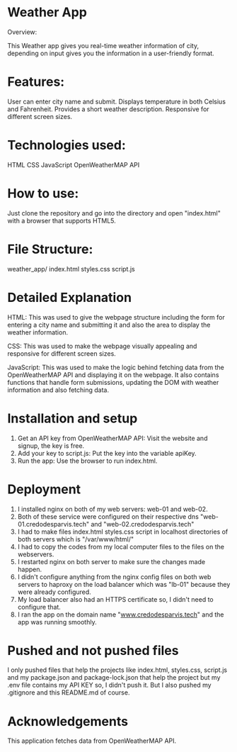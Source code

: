 # Weather App
Overview:

This Weather app gives you real-time weather information of city, depending on input
gives you the information in a user-friendly format.

# Features:

User can enter city name and submit.
Displays temperature in both Celsius and Fahrenheit.
Provides a short weather description.
Responsive for different screen sizes.

# Technologies used:

HTML
CSS
JavaScript
OpenWeatherMAP API

# How to use:

Just clone the repository and go into the directory and open "index.html" with a browser
that supports HTML5.

# File Structure:

weather_app/ index.html styles.css script.js

# Detailed Explanation

HTML: This was used to give the webpage structure including the form for entering a city name
and submitting it and also the area to display the weather information.

CSS: This was used to make the webpage visually appealing and responsive for different screen sizes.

JavaScript: This was used to make the logic behind fetching data from the OpenWeatherMAP API and 
displaying it on the webpage. It also contains functions that handle form submissions, updating the
DOM with weather information and also fetching data.

# Installation and setup

1. Get an API key from OpenWeatherMAP API: Visit the website and signup, the key is free.
2. Add your key to script.js: Put the key into the variable apiKey.
3. Run the app: Use the browser to run index.html.

# Deployment

1. I installed nginx on both of my web servers: web-01 and web-02.
2. Both of these service were configured on their respective dns "web-01.credodesparvis.tech" and "web-02.credodesparvis.tech"
3. I had to make files index.html styles.css script in localhost directories of both servers which is "/var/www/html/"
4. I had to copy the codes from my local computer files to the files on the webservers.
5. I restarted nginx on both server to make sure the changes made happen.
6. I didn't configure anything from the nginx config files on both web servers to haproxy on the load balancer which was "lb-01"
because they were already configured.
7. My load balancer also had an HTTPS certificate so, I didn't need to configure that.
8. I ran the app on the domain name "www.credodesparvis.tech" and the app was running smoothly.

# Pushed and not pushed files

I only pushed files that help the projects like index.html, styles.css, script.js and my package.json and package-lock.json that
help the project but my .env file contains my API KEY so, I didn't push it. But I also pushed my .gitignore and this README.md of course.

# Acknowledgements

This application fetches data from OpenWeatherMAP API.
